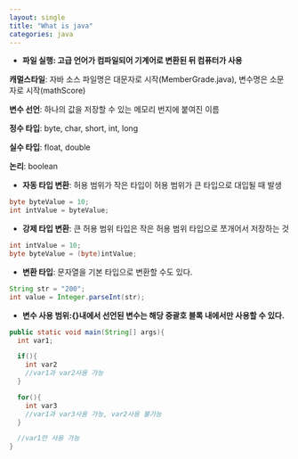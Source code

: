 ```yaml
---
layout: single
title: "What is java"
categories: java
---
```


- **파일 실행: 고급 언어가 컴파일되어 기계어로 변환된 뒤 컴퓨터가 사용**

**캐멀스타일**: 자바 소스 파일명은 대문자로 시작(MemberGrade.java), 변수명은 소문자로 시작(mathScore)

**변수 선언**: 하나의 값을 저장할 수 있는 메모리 번지에 붙여진 이름

**정수 타입**: byte, char, short, int, long

**실수 타입**: float, double

**논리**: boolean


- **자동 타입 변환**: 허용 범위가 작은 타입이 허용 범위가 큰 타입으로 대입될 때 발생

```java
byte byteValue = 10;
int intValue = byteValue;
```

- **강제 타입 변환**: 큰 허용 범위 타입은 작은 허용 범위 타입으로 쪼개어서 저장하는 것

```java
int intValue = 10;
byte byteValue = (byte)intValue;
```

- **변환 타입**: 문자열을 기본 타입으로 변환할 수도 있다.

```java
String str = "200";
int value = Integer.parseInt(str);
```

- **변수 사용 범위:{}내에서 선언된 변수는 해당 중괄호 블록 내에서만 사용할 수 있다.**

```java
public static void main(String[] args){
  int var1;

  if(){
    int var2
    //var1과 var2사용 가능
  }

  for(){
    int var3
    //var1과 var3사용 가능, var2사용 불가능
  }

  //var1만 사용 가능
}
```


